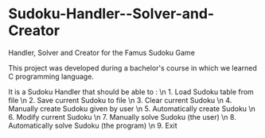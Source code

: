 # Sudoku-Handler--Solver-and-Creator
Handler, Solver and Creator for the Famus Sudoku Game

This project was developed during a bachelor's course in which we learned C programming language.

It is a Sudoku Handler that should be able to : \n
	1. Load Sudoku table from file \n
	2. Save current Sudoku to file \n
	3. Clear current Sudoku \n
	4. Manually create Sudoku given by user \n
	5. Automatically create Sudoku \n
	6. Modify current Sudoku \n
	7. Manually solve Sudoku (the user) \n
	8. Automatically solve Sudoku (the program) \n
	9. Exit
